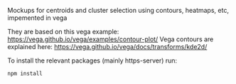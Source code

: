 Mockups for centroids and cluster selection using contours, heatmaps, etc, impemented in vega

They are based on this vega example:
https://vega.github.io/vega/examples/contour-plot/
Vega contours are explained here:
https://vega.github.io/vega/docs/transforms/kde2d/

To install the relevant packages (mainly https-server) run:

```
npm install
```
